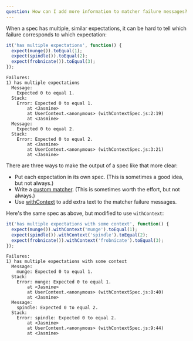 ```yaml
---
question: How can I add more information to matcher failure messages?
---
```


When a spec has multiple, similar expectations, it can be hard to tell which
failure corresponds to which expectation:

```javascript
it('has multiple expectations', function() {
  expect(munge()).toEqual(1);
  expect(spindle()).toEqual(2);
  expect(frobnicate()).toEqual(3);
});
```

```
Failures:
1) has multiple expectations
  Message:
    Expected 0 to equal 1.
  Stack:
    Error: Expected 0 to equal 1.
        at <Jasmine>
        at UserContext.<anonymous> (withContextSpec.js:2:19)
        at <Jasmine>
  Message:
    Expected 0 to equal 2.
  Stack:
    Error: Expected 0 to equal 2.
        at <Jasmine>
        at UserContext.<anonymous> (withContextSpec.js:3:21)
        at <Jasmine>
```

There are three ways to make the output of a spec like that more clear:

* Put each expectation in its own spec. (This is sometimes a good idea, but not
  always.)
* Write a [custom matcher](/tutorials/custom_matcher). (This is sometimes worth
  the effort, but not always.)
* Use [withContext](/api/edge/matchers.html#withContext) to add extra text to
  the matcher failure messages.

Here's the same spec as above, but modified to use `withContext`:

```javascript
it('has multiple expectations with some context', function() {
  expect(munge()).withContext('munge').toEqual(1);
  expect(spindle()).withContext('spindle').toEqual(2);
  expect(frobnicate()).withContext('frobnicate').toEqual(3);
});
```

```
Failures:
1) has multiple expectations with some context
  Message:
    munge: Expected 0 to equal 1.
  Stack:
    Error: munge: Expected 0 to equal 1.
        at <Jasmine>
        at UserContext.<anonymous> (withContextSpec.js:8:40)
        at <Jasmine>
  Message:
    spindle: Expected 0 to equal 2.
  Stack:
    Error: spindle: Expected 0 to equal 2.
        at <Jasmine>
        at UserContext.<anonymous> (withContextSpec.js:9:44)
        at <Jasmine>

```
